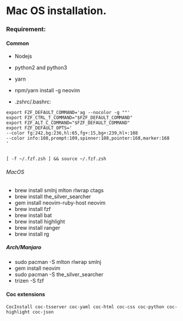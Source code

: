 # Mac OS installation.

### Requirement:

#### Common
- Nodejs
- python2 and python3
- yarn
- npm/yarn install -g neovim

- .zshrc/.bashrc:
```
export FZF_DEFAULT_COMMAND='ag --nocolor -g ""'
export FZF_CTRL_T_COMMAND="$FZF_DEFAULT_COMMAND"
export FZF_ALT_C_COMMAND="$FZF_DEFAULT_COMMAND"
export FZF_DEFAULT_OPTS='
--color fg:242,bg:236,hl:65,fg+:15,bg+:239,hl+:108
--color info:108,prompt:109,spinner:108,pointer:168,marker:168
'
```
```

[ -f ~/.fzf.zsh ] && source ~/.fzf.zsh

```

###### MacOS
- brew install smlnj mlton rlwrap ctags
- brew install the_silver_searcher
- gem install neovim-ruby-host neovim
- brew install fzf
- brew install bat
- brew install highlight
- brew install ranger
- brew install rg

##### Arch/Manjaro
- sudo pacman -S mlton rlwrap smlnj
- gem install neovim
- sudo pacman -S the_silver_searcher
- trizen -S fzf

#### Coc extensions
`CocInstall coc-tsserver coc-yaml coc-html coc-css coc-python coc-highlight coc-json`

